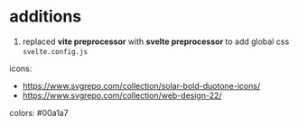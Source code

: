 # additions
1. replaced **vite preprocessor** with **svelte preprocessor** to add global css `svelte.config.js`

icons: 
* https://www.svgrepo.com/collection/solar-bold-duotone-icons/
* https://www.svgrepo.com/collection/web-design-22/

colors: #00a1a7